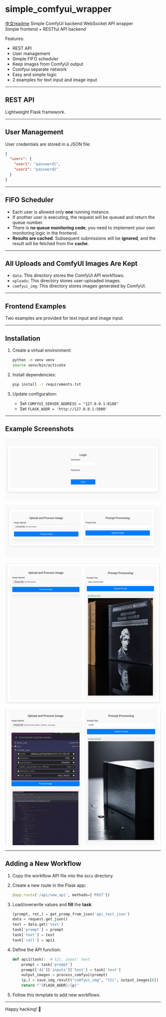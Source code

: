 # simple_comfyui_wrapper

[中文readme](https://github.com/endofD/simple_comfyui_wrapper/raw/refs/heads/main/README_CN.md)
Simple ComfyUI backend WebSocket API wrapper  
Simple frontend + RESTful API backend  

Features:
- REST API
- User management
- Simple FIFO scheduler
- Keep images from ComfyUI output
- Comfyui separate network
- Easy and simple logic
- 2 examples for text input and image input

---

## REST API

Lightweight Flask framework.

---

## User Management

User credentials are stored in a JSON file:

```json
{
  "users": {
    "user1": "password1",
    "user2": "password2"
  }
}
```

---

## FIFO Scheduler

- Each user is allowed only **one** running instance.
- If another user is executing, the request will be queued and return the queue number.
- There is **no queue monitoring code**; you need to implement your own monitoring logic in the frontend.
- **Results are cached**. Subsequent submissions will be **ignored**, and the result will be fetched from the **cache**.

---

## All Uploads and ComfyUI Images Are Kept

- `data`: This directory stores the ComfyUI API workflows.
- `uploads`: This directory stores user-uploaded images.
- `comfyui_img`: This directory stores images generated by ComfyUI.

---

## Frontend Examples

Two examples are provided for text input and image input.

---

## Installation

1. Create a virtual environment:
   ```bash
   python -m venv venv
   source venv/bin/activate
   ```

2. Install dependencies:
   ```bash
   pip install -r requirements.txt
   ```

3. Update configuration:
   - Set `COMFYUI_SERVER_ADDRESS = "127.0.0.1:8188"`
   - Set `FLASK_ADDR = 'http://127.0.0.1:5000'`

---

## Example Screenshots

![Example Image 1](https://github.com/endofD/simple_comfyui_wrapper/raw/refs/heads/main/screen_shot/1.png)

![Example Image 2](https://github.com/endofD/simple_comfyui_wrapper/raw/refs/heads/main/screen_shot/2.png)

![Example Image 3](https://github.com/endofD/simple_comfyui_wrapper/raw/refs/heads/main/screen_shot/3.png)

![Example Image 4](https://github.com/endofD/simple_comfyui_wrapper/raw/refs/heads/main/screen_shot/4.png)

---

## Adding a New Workflow

1. Copy the workflow API file into the `data` directory.

2. Create a new route in the Flask app:
   ```python
   @app.route('/api/new_api', methods=['POST'])
   ```

3. Load/overwrite values and **fill** the **task**:
   ```python
   (prompt, ret,) = get_promp_from_json('api_test.json')
   data = request.get_json()
   text = data.get('text')
   task['prompt'] = prompt
   task['text'] = text
   task['call'] = api1
   ```

4. Define the API function:
   ```python
   def api1(task):  # t2i, input: text
       prompt = task['prompt']
       prompt['42']['inputs']['text'] = task['text']
       output_images = process_comfyui(prompt)
       (p,) = save_img_result("comfyui_img", "t2i", output_images[0])
       return f"{FLASK_ADDR}/{p}"
   ```

5. Follow this template to add new workflows.

---

Happy hacking! 🚀
